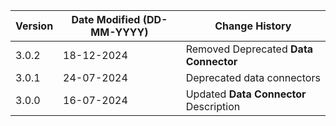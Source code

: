 | **Version** | **Date Modified (DD-MM-YYYY)** | **Change History**                                                         |
|-------------|--------------------------------|----------------------------------------------------------------------------|
| 3.0.2       | 18-12-2024                     | Removed Deprecated **Data Connector**                                      |
| 3.0.1       | 24-07-2024                     | Deprecated data connectors                                                 |
| 3.0.0       | 16-07-2024                     | Updated **Data Connector** Description                                     |
